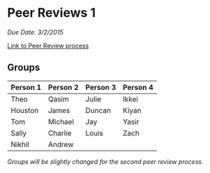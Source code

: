 # Peer Reviews 1
*Due Date: 3/2/2015*

[Link to Peer Review process](../tips/learning/peerreview.md)

## Groups

Person 1 | Person 2 | Person 3 | Person 4
---------|----------|----------|---------
Theo | Qasim | Julie | Ikkei
Houston | James | Duncan | Kiyan
Tom | Michael | Jay | Yasir
Sally | Charlie | Louis | Zach
Nikhil | Andrew | | 

_Groups will be slightly changed for the second peer review process._
